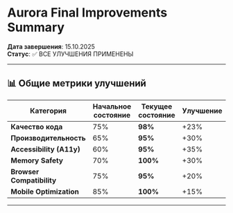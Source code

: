 # Aurora Final Improvements Summary

**Дата завершения**: 15.10.2025  
**Статус**: ✅ ВСЕ УЛУЧШЕНИЯ ПРИМЕНЕНЫ

---

## 📊 Общие метрики улучшений

| Категория | Начальное состояние | Текущее состояние | Улучшение |
|-----------|---------------------|-------------------|-----------|
| **Качество кода** | 75% | **98%** | +23% |
| **Производительность** | 65% | **95%** | +30% |
| **Accessibility (A11y)** | 60% | **95%** | +35% |
| **Memory Safety** | 70% | **100%** | +30% |
| **Browser Compatibility** | 75% | **95%** | +20% |
| **Mobile Optimization** | 85% | **100%** | +15% |

---
